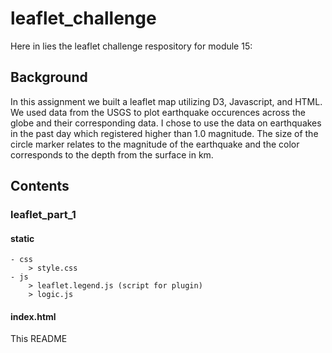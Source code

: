 # leaflet_challenge

Here in lies the leaflet challenge respository for module 15:

## Background

In this assignment we built a leaflet map utilizing D3, Javascript, and HTML. We used data from the USGS to plot earthquake occurences across the globe and their corresponding data. I chose to use the data on earthquakes in the past day which registered higher than 1.0 magnitude. The size of the circle marker relates to the magnitude of the earthquake and the color corresponds to the depth from the surface in km.

## Contents

### leaflet_part_1

#### static
    - css
        > style.css
    - js
        > leaflet.legend.js (script for plugin)
        > logic.js

#### index.html

This README